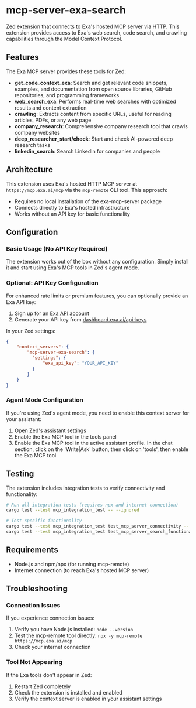 # mcp-server-exa-search

Zed extension that connects to Exa's hosted MCP server via HTTP. This extension provides access to Exa's web search, code search, and crawling capabilities through the Model Context Protocol.

## Features

The Exa MCP server provides these tools for Zed:

- **get_code_context_exa**: Search and get relevant code snippets, examples, and documentation from open source libraries, GitHub repositories, and programming frameworks
- **web_search_exa**: Performs real-time web searches with optimized results and content extraction
- **crawling**: Extracts content from specific URLs, useful for reading articles, PDFs, or any web page
- **company_research**: Comprehensive company research tool that crawls company websites
- **deep_researcher_start/check**: Start and check AI-powered deep research tasks
- **linkedin_search**: Search LinkedIn for companies and people

## Architecture

This extension uses Exa's hosted HTTP MCP server at `https://mcp.exa.ai/mcp` via the `mcp-remote` CLI tool. This approach:

- Requires no local installation of the exa-mcp-server package
- Connects directly to Exa's hosted infrastructure
- Works without an API key for basic functionality

## Configuration

### Basic Usage (No API Key Required)

The extension works out of the box without any configuration. Simply install it and start using Exa's MCP tools in Zed's agent mode.

### Optional: API Key Configuration

For enhanced rate limits or premium features, you can optionally provide an Exa API key:

1. Sign up for an [Exa API account](https://dashboard.exa.ai)
2. Generate your API key from [dashboard.exa.ai/api-keys](https://dashboard.exa.ai/api-keys)

In your Zed settings:
```json
{
    "context_servers": {
        "mcp-server-exa-search": {
          "settings": {
              "exa_api_key": "YOUR_API_KEY"
          }
        }
    }
}
```

### Agent Mode Configuration

If you're using Zed's agent mode, you need to enable this context server for your assistant:

1. Open Zed's assistant settings
2. Enable the Exa MCP tool in the tools panel
3. Enable the Exa MCP tool in the active assistant profile. In the chat section, click on the 'Write|Ask' button, then click on 'tools', then enable the Exa MCP tool

## Testing

The extension includes integration tests to verify connectivity and functionality:

```bash
# Run all integration tests (requires npx and internet connection)
cargo test --test mcp_integration_test -- --ignored

# Test specific functionality
cargo test --test mcp_integration_test test_mcp_server_connectivity -- --ignored
cargo test --test mcp_integration_test test_mcp_server_search_functionality -- --ignored

```

## Requirements

- Node.js and npm/npx (for running mcp-remote)
- Internet connection (to reach Exa's hosted MCP server)

## Troubleshooting

### Connection Issues

If you experience connection issues:

1. Verify you have Node.js installed: `node --version`
2. Test the mcp-remote tool directly: `npx -y mcp-remote https://mcp.exa.ai/mcp`
3. Check your internet connection

### Tool Not Appearing

If the Exa tools don't appear in Zed:

1. Restart Zed completely
2. Check the extension is installed and enabled
3. Verify the context server is enabled in your assistant settings
